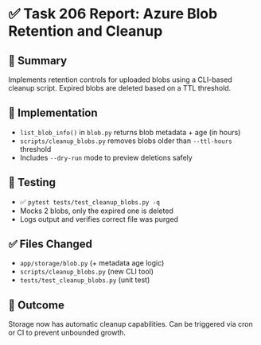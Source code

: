 # ✅ Task 206 Report: Azure Blob Retention and Cleanup

## 📄 Summary
Implements retention controls for uploaded blobs using a CLI-based cleanup script. Expired blobs are deleted based on a TTL threshold.

## 🔧 Implementation
- `list_blob_info()` in `blob.py` returns blob metadata + age (in hours)
- `scripts/cleanup_blobs.py` removes blobs older than `--ttl-hours` threshold
- Includes `--dry-run` mode to preview deletions safely

## 🧪 Testing
- ✅ `pytest tests/test_cleanup_blobs.py -q`
- Mocks 2 blobs, only the expired one is deleted
- Logs output and verifies correct file was purged

## ✅ Files Changed
- `app/storage/blob.py` (+ metadata age logic)
- `scripts/cleanup_blobs.py` (new CLI tool)
- `tests/test_cleanup_blobs.py` (unit test)

## 🏁 Outcome
Storage now has automatic cleanup capabilities. Can be triggered via cron or CI to prevent unbounded growth.